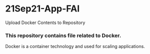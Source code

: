 # 21Sep21-App-FAI
Upload Docker Contents to Repository

### This repository contains file related to Docker. 
Docker is a container technology and used for scaling applications.

